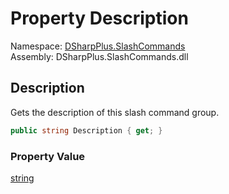 # Property Description

Namespace: [DSharpPlus.SlashCommands](DSharpPlus.SlashCommands.md)  
Assembly: DSharpPlus.SlashCommands.dll

## <a id="DSharpPlus_SlashCommands_SlashCommandGroupAttribute_Description"></a>Description

Gets the description of this slash command group.

```csharp
public string Description { get; }
```

### Property Value

[string](https://learn.microsoft.com/dotnet/api/system.string)

